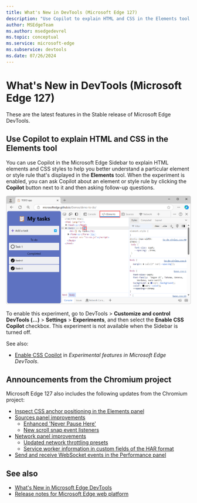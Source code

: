 ```yaml
---
title: What's New in DevTools (Microsoft Edge 127)
description: "Use Copilot to explain HTML and CSS in the Elements tool. And more."
author: MSEdgeTeam
ms.author: msedgedevrel
ms.topic: conceptual
ms.service: microsoft-edge
ms.subservice: devtools
ms.date: 07/26/2024
---
```

# What's New in DevTools (Microsoft Edge 127)

These are the latest features in the Stable release of Microsoft Edge DevTools.


<!-- ====================================================================== -->
## Use Copilot to explain HTML and CSS in the Elements tool

<!-- Subtitle: Enable the "Enable CSS Copilot" experiment to ask Copilot about elements and styles. -->

You can use Copilot in the Microsoft Edge Sidebar to explain HTML elements and CSS styles to help you better understand a particular element or style rule that's displayed in the **Elements** tool.  When the experiment is enabled, you can ask Copilot about an element or style rule by clicking the **Copilot** button next to it and then asking follow-up questions.

![Copilot icon in Elements tool](./devtools-127-images/copilot-explain-elements.png)

To enable this experiment, go to DevTools > **Customize and control DevTools (...)** > **Settings** > **Experiments**, and then select the **Enable CSS Copilot** checkbox.  This experiment is not available when the Sidebar is turned off.

See also:
* [Enable CSS Copilot](../../../experimental-features/index.md#enable-css-copilot) in _Experimental features in Microsoft Edge DevTools_.
<!-- todo: link to doc about this feature
* []()
-->


<!-- ====================================================================== -->
## Announcements from the Chromium project

Microsoft Edge 127 also includes the following updates from the Chromium project:

* [Inspect CSS anchor positioning in the Elements panel](https://developer.chrome.com/blog/new-in-devtools-127#elements-links)
* [Sources panel improvements](https://developer.chrome.com/blog/new-in-devtools-127#sources)
   * [Enhanced 'Never Pause Here'](https://developer.chrome.com/blog/new-in-devtools-127#never-pause-here)
   * [New scroll snap event listeners](https://developer.chrome.com/blog/new-in-devtools-127#snap-event-listeners)
* [Network panel improvements](https://developer.chrome.com/blog/new-in-devtools-127#network)
   * [Updated network throttling presets](https://developer.chrome.com/blog/new-in-devtools-127#network-throttling-presets)
   * [Service worker information in custom fields of the HAR format](https://developer.chrome.com/blog/new-in-devtools-127#har)
* [Send and receive WebSocket events in the Performance panel](https://developer.chrome.com/blog/new-in-devtools-127#perf-websocket)

<!-- ====================================================================== -->
<!-- uncomment if content is copied from developer.chrome.com to this page -->

<!-- > [!NOTE]
> Portions of this page are modifications based on work created and [shared by Google](https://developers.google.com/terms/site-policies) and used according to terms described in the [Creative Commons Attribution 4.0 International License](https://creativecommons.org/licenses/by/4.0).
> The original page for announcements from the Chromium project is [What's New in DevTools (Chrome 127)](https://developer.chrome.com/blog/new-in-devtools-127) and is authored by Sofia Emelianova. -->


<!-- ====================================================================== -->
<!-- uncomment if content is copied from developer.chrome.com to this page -->

<!-- [![Creative Commons License](../../../../media/cc-logo/88x31.png)](https://creativecommons.org/licenses/by/4.0)
This work is licensed under a [Creative Commons Attribution 4.0 International License](https://creativecommons.org/licenses/by/4.0). -->


<!-- ====================================================================== -->
## See also

* [What's New in Microsoft Edge DevTools](../../whats-new.md)
* [Release notes for Microsoft Edge web platform](../../../../web-platform/release-notes/index.md)
